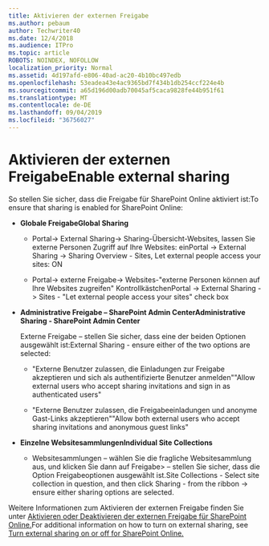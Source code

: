 ```yaml
---
title: Aktivieren der externen Freigabe
ms.author: pebaum
author: Techwriter40
ms.date: 12/4/2018
ms.audience: ITPro
ms.topic: article
ROBOTS: NOINDEX, NOFOLLOW
localization_priority: Normal
ms.assetid: 4d197afd-e806-40ad-ac20-4b10bc497edb
ms.openlocfilehash: 53eadea43e4ac9365bd7f434b1db254ccf224e4b
ms.sourcegitcommit: a65d196d00adb70045af5caca9828fe44b951f61
ms.translationtype: MT
ms.contentlocale: de-DE
ms.lasthandoff: 09/04/2019
ms.locfileid: "36756027"
---
```

# <a name="enable-external-sharing"></a><span data-ttu-id="9ea6e-102">Aktivieren der externen Freigabe</span><span class="sxs-lookup"><span data-stu-id="9ea6e-102">Enable external sharing</span></span>

 <span data-ttu-id="9ea6e-103">So stellen Sie sicher, dass die Freigabe für SharePoint Online aktiviert ist:</span><span class="sxs-lookup"><span data-stu-id="9ea6e-103">To ensure that sharing is enabled for SharePoint Online:</span></span>
  
- <span data-ttu-id="9ea6e-104">**Globale Freigabe**</span><span class="sxs-lookup"><span data-stu-id="9ea6e-104">**Global Sharing**</span></span>
    
  - <span data-ttu-id="9ea6e-105">Portal-\> External Sharing-\> Sharing-Übersicht-Websites, lassen Sie externe Personen Zugriff auf Ihre Websites: ein</span><span class="sxs-lookup"><span data-stu-id="9ea6e-105">Portal -\> External Sharing -\> Sharing Overview - Sites, Let external people access your sites: ON</span></span>
    
  - <span data-ttu-id="9ea6e-106">Portal-\> externe Freigabe-\> Websites-"externe Personen können auf Ihre Websites zugreifen" Kontrollkästchen</span><span class="sxs-lookup"><span data-stu-id="9ea6e-106">Portal -\> External Sharing -\> Sites - "Let external people access your sites" check box</span></span>
    
- <span data-ttu-id="9ea6e-107">**Administrative Freigabe – SharePoint Admin Center**</span><span class="sxs-lookup"><span data-stu-id="9ea6e-107">**Administrative Sharing - SharePoint Admin Center**</span></span>
    
    <span data-ttu-id="9ea6e-108">Externe Freigabe – stellen Sie sicher, dass eine der beiden Optionen ausgewählt ist:</span><span class="sxs-lookup"><span data-stu-id="9ea6e-108">External Sharing - ensure either of the two options are selected:</span></span>
    
  - <span data-ttu-id="9ea6e-109">"Externe Benutzer zulassen, die Einladungen zur Freigabe akzeptieren und sich als authentifizierte Benutzer anmelden"</span><span class="sxs-lookup"><span data-stu-id="9ea6e-109">"Allow external users who accept sharing invitations and sign in as authenticated users"</span></span>
    
  - <span data-ttu-id="9ea6e-110">"Externe Benutzer zulassen, die Freigabeeinladungen und anonyme Gast-Links akzeptieren"</span><span class="sxs-lookup"><span data-stu-id="9ea6e-110">"Allow both external users who accept sharing invitations and anonymous guest links"</span></span>
    
- <span data-ttu-id="9ea6e-111">**Einzelne Websitesammlungen**</span><span class="sxs-lookup"><span data-stu-id="9ea6e-111">**Individual Site Collections**</span></span>
    
  - <span data-ttu-id="9ea6e-112">Websitesammlungen – wählen Sie die fragliche Websitesammlung aus, und klicken Sie dann auf Freigabe\> – stellen Sie sicher, dass die Option Freigabeoptionen ausgewählt ist.</span><span class="sxs-lookup"><span data-stu-id="9ea6e-112">Site Collections - Select site collection in question, and then click Sharing - from the ribbon -\> ensure either sharing options are selected.</span></span>
    
<span data-ttu-id="9ea6e-113">Weitere Informationen zum Aktivieren der externen Freigabe finden Sie unter [Aktivieren oder Deaktivieren der externen Freigabe für SharePoint Online.](https://go.microsoft.com/fwlink/?linkid=2047681&amp;clcid=0x409)</span><span class="sxs-lookup"><span data-stu-id="9ea6e-113">For additional information on how to turn on external sharing, see [Turn external sharing on or off for SharePoint Online.](https://go.microsoft.com/fwlink/?linkid=2047681&amp;clcid=0x409)</span></span>
  

